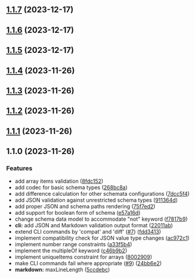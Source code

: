 

## [1.1.7](https://github.com/mstream/purescript-json-schema/compare/1.1.6...1.1.7) (2023-12-17)

## [1.1.6](https://github.com/mstream/purescript-json-schema/compare/1.1.5...1.1.6) (2023-12-17)

## [1.1.5](https://github.com/mstream/purescript-json-schema/compare/1.1.4...1.1.5) (2023-12-17)

## [1.1.4](https://github.com/mstream/purescript-json-schema/compare/1.1.3...1.1.4) (2023-11-26)

## [1.1.3](https://github.com/mstream/purescript-json-schema/compare/1.1.2...1.1.3) (2023-11-26)

## [1.1.2](https://github.com/mstream/purescript-json-schema/compare/1.1.1...1.1.2) (2023-11-26)

## [1.1.1](https://github.com/mstream/purescript-json-schema/compare/1.1.0...1.1.1) (2023-11-26)

## 1.1.0 (2023-11-26)


### Features

* add array items validation ([8fdc152](https://github.com/mstream/purescript-json-schema/commit/8fdc1526cdc809427733dcdb147ac01872dacd3c))
* add codec for basic schema types ([268bc8a](https://github.com/mstream/purescript-json-schema/commit/268bc8afc692d4624b5aedff05efa52088fcf41c))
* add difference calculation for other schemata configurations ([7dcc5f4](https://github.com/mstream/purescript-json-schema/commit/7dcc5f47f14495332553bbdcce954e6273cd20e6))
* add JSON validation against unrestricted schema types ([911364d](https://github.com/mstream/purescript-json-schema/commit/911364daa67f3eb62b8a5417a2d75c0e8c1ab28d))
* add proper JSON and schema paths rendering ([75f7ed2](https://github.com/mstream/purescript-json-schema/commit/75f7ed2b8d1c715bd733d40af2e8ba5f55c58ae6))
* add support for boolean form of schema ([e57a16d](https://github.com/mstream/purescript-json-schema/commit/e57a16d79f4cf8e95234057d5d67f140403e7754))
* change schema data model to accommodate "not" keyword ([f7817b9](https://github.com/mstream/purescript-json-schema/commit/f7817b9b90a307c0ba2fa3cdafb3fbe5803c4460))
* **cli:** add JSON and Markdown validation output format ([22011ab](https://github.com/mstream/purescript-json-schema/commit/22011abdac9fdbd0060e8832d618ffdd18972108))
* extend CLI commands by 'compat' and 'diff' ([#7](https://github.com/mstream/purescript-json-schema/issues/7)) ([fdd3413](https://github.com/mstream/purescript-json-schema/commit/fdd3413119e9507c99bf580a40a87361ed3a76f4))
* implement compatibility check for JSON value type changes ([ac972c1](https://github.com/mstream/purescript-json-schema/commit/ac972c175f6e22894953457fd6a0be36bba9a382))
* implement number range constraints ([a33f5b4](https://github.com/mstream/purescript-json-schema/commit/a33f5b4dd5f4d52b616658682875e83f59a7ee26))
* implement the multipleOf keyword ([c46b9b2](https://github.com/mstream/purescript-json-schema/commit/c46b9b2ca2b3976e7f643ca3e4a39bf8fd312027))
* implement uniqueItems constraint for arrays ([8002909](https://github.com/mstream/purescript-json-schema/commit/800290935055d6e4aab9cdbad854cb9d20a08bcd))
* make CLI commands fail where appropriate ([#9](https://github.com/mstream/purescript-json-schema/issues/9)) ([24bb6e2](https://github.com/mstream/purescript-json-schema/commit/24bb6e234830d43bb6ea2e743619227dffbe4c92))
* **markdown:** maxLineLength ([5ccdebc](https://github.com/mstream/purescript-json-schema/commit/5ccdebce61c6209bfad37e8470f6bdc6d664be20))
